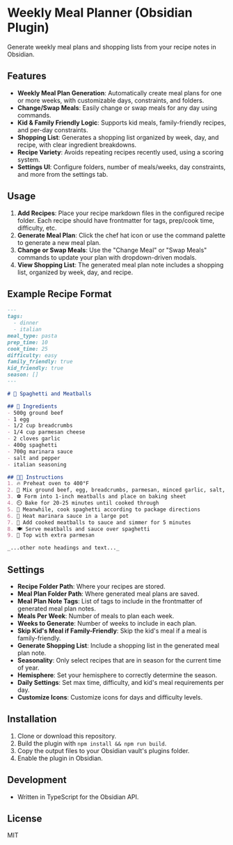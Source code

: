# Weekly Meal Planner (Obsidian Plugin)

Generate weekly meal plans and shopping lists from your recipe notes in Obsidian.

## Features

- **Weekly Meal Plan Generation**: Automatically create meal plans for one or more weeks, with customizable days, constraints, and folders.
- **Change/Swap Meals**: Easily change or swap meals for any day using commands.
- **Kid & Family Friendly Logic**: Supports kid meals, family-friendly recipes, and per-day constraints.
- **Shopping List**: Generates a shopping list organized by week, day, and recipe, with clear ingredient breakdowns.
- **Recipe Variety**: Avoids repeating recipes recently used, using a scoring system.
- **Settings UI**: Configure folders, number of meals/weeks, day constraints, and more from the settings tab.

## Usage

1. **Add Recipes**: Place your recipe markdown files in the configured recipe folder. Each recipe should have frontmatter for tags, prep/cook time, difficulty, etc.
2. **Generate Meal Plan**: Click the chef hat icon or use the command palette to generate a new meal plan.
3. **Change or Swap Meals**: Use the "Change Meal" or "Swap Meals" commands to update your plan with dropdown-driven modals.
4. **View Shopping List**: The generated meal plan note includes a shopping list, organized by week, day, and recipe.

## Example Recipe Format

```markdown
---
tags:
  - dinner
  - italian
meal_type: pasta
prep_time: 10
cook_time: 25
difficulty: easy
family_friendly: true
kid_friendly: true
season: []
---

# 🍝 Spaghetti and Meatballs

## 🛒 Ingredients
- 500g ground beef
- 1 egg
- 1/2 cup breadcrumbs
- 1/4 cup parmesan cheese
- 2 cloves garlic
- 400g spaghetti
- 700g marinara sauce
- salt and pepper
- italian seasoning

## 👩‍🍳 Instructions
1. 🔥 Preheat oven to 400°F
2. 🥣 Mix ground beef, egg, breadcrumbs, parmesan, minced garlic, salt, pepper, and italian seasoning
3. ⚽ Form into 1-inch meatballs and place on baking sheet
4. ⏲️ Bake for 20-25 minutes until cooked through
5. 🍝 Meanwhile, cook spaghetti according to package directions
6. 🍅 Heat marinara sauce in a large pot
7. 🥘 Add cooked meatballs to sauce and simmer for 5 minutes
8. 🍽️ Serve meatballs and sauce over spaghetti
9. 🧀 Top with extra parmesan

_...other note headings and text..._
```

## Settings
- **Recipe Folder Path**: Where your recipes are stored.
- **Meal Plan Folder Path**: Where generated meal plans are saved.
- **Meal Plan Note Tags**: List of tags to include in the frontmatter of generated meal plan notes.
- **Meals Per Week**: Number of meals to plan each week.
- **Weeks to Generate**: Number of weeks to include in each plan.
- **Skip Kid's Meal if Family-Friendly**: Skip the kid's meal if a meal is family-friendly.
- **Generate Shopping List**: Include a shopping list in the generated meal plan note.
- **Seasonality**: Only select recipes that are in season for the current time of year.
- **Hemisphere**: Set your hemisphere to correctly determine the season.
- **Daily Settings**: Set max time, difficulty, and kid's meal requirements per day.
- **Customize Icons**: Customize icons for days and difficulty levels.

## Installation
1. Clone or download this repository.
2. Build the plugin with `npm install && npm run build`.
3. Copy the output files to your Obsidian vault's plugins folder.
4. Enable the plugin in Obsidian.

## Development
- Written in TypeScript for the Obsidian API.

## License
MIT